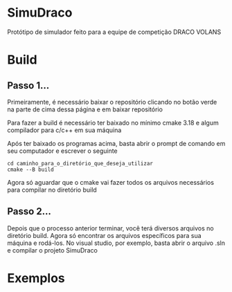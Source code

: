 # SimuDraco

Protótipo de simulador feito para a equipe de competição DRACO VOLANS


# Build

## Passo 1...
Primeiramente, é necessário baixar o repositório clicando no botão verde na parte de cima dessa página e em baixar repositório

Para fazer a build é necessário ter baixado no mínimo cmake 3.18 e algum compilador para c/c++ em sua máquina

Após ter baixado os programas acima, basta abrir o prompt de comando em seu computador e escrever o seguinte


```
cd caminho_para_o_diretório_que_deseja_utilizar
cmake --B build
```


Agora só aguardar que o cmake vai fazer todos os arquivos necessários para compilar no diretório build
## Passo 2...

Depois que o processo anterior terminar, você terá diversos arquivos no diretório build.
Agora só encontrar os arquivos específicos para sua máquina e rodá-los.
No visual studio, por exemplo, basta abrir o arquivo .sln e compilar o projeto SimuDraco

# Exemplos


